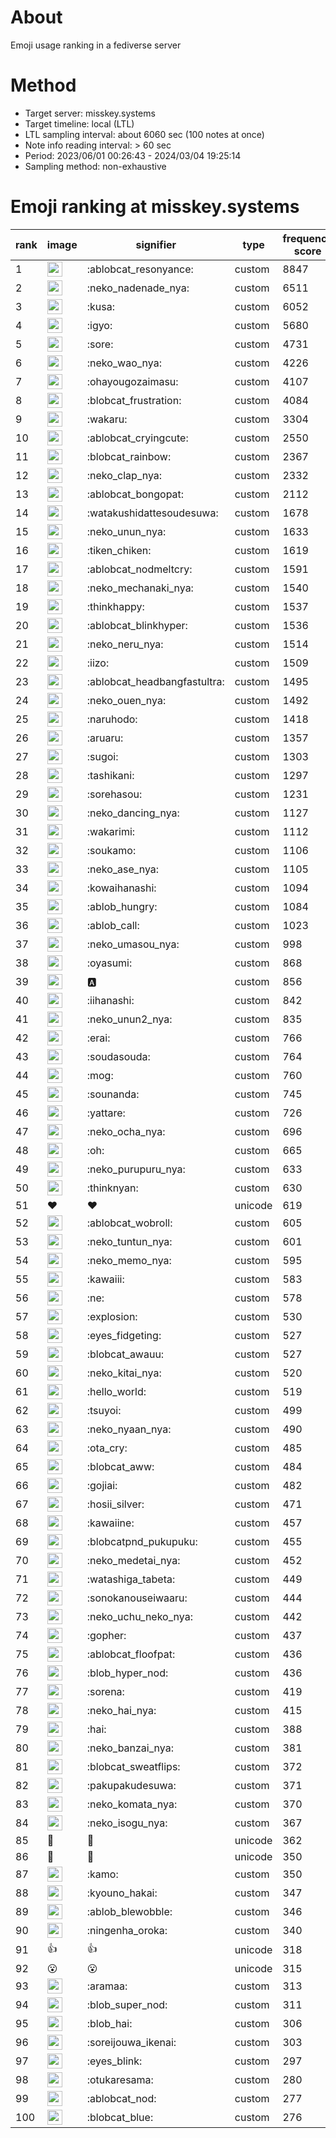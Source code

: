 # About
Emoji usage ranking in a fediverse server

# Method
- Target server: misskey.systems
- Target timeline: local (LTL)
- LTL sampling interval: about 6060 sec (100 notes at once)
- Note info reading interval: > 60 sec
- Period: 2023/06/01 00:26:43 - 2024/03/04 19:25:14 
- Sampling method: non-exhaustive

# Emoji ranking at misskey.systems

|rank|image|signifier|type|frequency score|
|----|----|----|----|----|
|1|<img height="24" src="https://misskey.systems/emoji/ablobcat_resonyance.webp">|:ablobcat_resonyance:|custom|8847|
|2|<img height="24" src="https://misskey.systems/emoji/neko_nadenade_nya.webp">|:neko_nadenade_nya:|custom|6511|
|3|<img height="24" src="https://misskey.systems/emoji/kusa.webp">|:kusa:|custom|6052|
|4|<img height="24" src="https://misskey.systems/emoji/igyo.webp">|:igyo:|custom|5680|
|5|<img height="24" src="https://misskey.systems/emoji/sore.webp">|:sore:|custom|4731|
|6|<img height="24" src="https://misskey.systems/emoji/neko_wao_nya.webp">|:neko_wao_nya:|custom|4226|
|7|<img height="24" src="https://misskey.systems/emoji/ohayougozaimasu.webp">|:ohayougozaimasu:|custom|4107|
|8|<img height="24" src="https://misskey.systems/emoji/blobcat_frustration.webp">|:blobcat_frustration:|custom|4084|
|9|<img height="24" src="https://misskey.systems/emoji/wakaru.webp">|:wakaru:|custom|3304|
|10|<img height="24" src="https://misskey.systems/emoji/ablobcat_cryingcute.webp">|:ablobcat_cryingcute:|custom|2550|
|11|<img height="24" src="https://misskey.systems/emoji/blobcat_rainbow.webp">|:blobcat_rainbow:|custom|2367|
|12|<img height="24" src="https://misskey.systems/emoji/neko_clap_nya.webp">|:neko_clap_nya:|custom|2332|
|13|<img height="24" src="https://misskey.systems/emoji/ablobcat_bongopat.webp">|:ablobcat_bongopat:|custom|2112|
|14|<img height="24" src="https://misskey.systems/emoji/watakushidattesoudesuwa.webp">|:watakushidattesoudesuwa:|custom|1678|
|15|<img height="24" src="https://misskey.systems/emoji/neko_unun_nya.webp">|:neko_unun_nya:|custom|1633|
|16|<img height="24" src="https://misskey.systems/emoji/tiken_chiken.webp">|:tiken_chiken:|custom|1619|
|17|<img height="24" src="https://misskey.systems/emoji/ablobcat_nodmeltcry.webp">|:ablobcat_nodmeltcry:|custom|1591|
|18|<img height="24" src="https://misskey.systems/emoji/neko_mechanaki_nya.webp">|:neko_mechanaki_nya:|custom|1540|
|19|<img height="24" src="https://misskey.systems/emoji/thinkhappy.webp">|:thinkhappy:|custom|1537|
|20|<img height="24" src="https://misskey.systems/emoji/ablobcat_blinkhyper.webp">|:ablobcat_blinkhyper:|custom|1536|
|21|<img height="24" src="https://misskey.systems/emoji/neko_neru_nya.webp">|:neko_neru_nya:|custom|1514|
|22|<img height="24" src="https://misskey.systems/emoji/iizo.webp">|:iizo:|custom|1509|
|23|<img height="24" src="https://misskey.systems/emoji/ablobcat_headbangfastultra.webp">|:ablobcat_headbangfastultra:|custom|1495|
|24|<img height="24" src="https://misskey.systems/emoji/neko_ouen_nya.webp">|:neko_ouen_nya:|custom|1492|
|25|<img height="24" src="https://misskey.systems/emoji/naruhodo.webp">|:naruhodo:|custom|1418|
|26|<img height="24" src="https://misskey.systems/emoji/aruaru.webp">|:aruaru:|custom|1357|
|27|<img height="24" src="https://misskey.systems/emoji/sugoi.webp">|:sugoi:|custom|1303|
|28|<img height="24" src="https://misskey.systems/emoji/tashikani.webp">|:tashikani:|custom|1297|
|29|<img height="24" src="https://misskey.systems/emoji/sorehasou.webp">|:sorehasou:|custom|1231|
|30|<img height="24" src="https://misskey.systems/emoji/neko_dancing_nya.webp">|:neko_dancing_nya:|custom|1127|
|31|<img height="24" src="https://misskey.systems/emoji/wakarimi.webp">|:wakarimi:|custom|1112|
|32|<img height="24" src="https://misskey.systems/emoji/soukamo.webp">|:soukamo:|custom|1106|
|33|<img height="24" src="https://misskey.systems/emoji/neko_ase_nya.webp">|:neko_ase_nya:|custom|1105|
|34|<img height="24" src="https://misskey.systems/emoji/kowaihanashi.webp">|:kowaihanashi:|custom|1094|
|35|<img height="24" src="https://misskey.systems/emoji/ablob_hungry.webp">|:ablob_hungry:|custom|1084|
|36|<img height="24" src="https://misskey.systems/emoji/ablob_call.webp">|:ablob_call:|custom|1023|
|37|<img height="24" src="https://misskey.systems/emoji/neko_umasou_nya.webp">|:neko_umasou_nya:|custom|998|
|38|<img height="24" src="https://misskey.systems/emoji/oyasumi.webp">|:oyasumi:|custom|868|
|39|<img height="24" src="https://misskey.systems/emoji/a.webp">|:a:|custom|856|
|40|<img height="24" src="https://misskey.systems/emoji/iihanashi.webp">|:iihanashi:|custom|842|
|41|<img height="24" src="https://misskey.systems/emoji/neko_unun2_nya.webp">|:neko_unun2_nya:|custom|835|
|42|<img height="24" src="https://misskey.systems/emoji/erai.webp">|:erai:|custom|766|
|43|<img height="24" src="https://misskey.systems/emoji/soudasouda.webp">|:soudasouda:|custom|764|
|44|<img height="24" src="https://misskey.systems/emoji/mog.webp">|:mog:|custom|760|
|45|<img height="24" src="https://misskey.systems/emoji/sounanda.webp">|:sounanda:|custom|745|
|46|<img height="24" src="https://misskey.systems/emoji/yattare.webp">|:yattare:|custom|726|
|47|<img height="24" src="https://misskey.systems/emoji/neko_ocha_nya.webp">|:neko_ocha_nya:|custom|696|
|48|<img height="24" src="https://misskey.systems/emoji/oh.webp">|:oh:|custom|665|
|49|<img height="24" src="https://misskey.systems/emoji/neko_purupuru_nya.webp">|:neko_purupuru_nya:|custom|633|
|50|<img height="24" src="https://misskey.systems/emoji/thinknyan.webp">|:thinknyan:|custom|630|
|51|❤|❤|unicode|619|
|52|<img height="24" src="https://misskey.systems/emoji/ablobcat_wobroll.webp">|:ablobcat_wobroll:|custom|605|
|53|<img height="24" src="https://misskey.systems/emoji/neko_tuntun_nya.webp">|:neko_tuntun_nya:|custom|601|
|54|<img height="24" src="https://misskey.systems/emoji/neko_memo_nya.webp">|:neko_memo_nya:|custom|595|
|55|<img height="24" src="https://misskey.systems/emoji/kawaiii.webp">|:kawaiii:|custom|583|
|56|<img height="24" src="https://misskey.systems/emoji/ne.webp">|:ne:|custom|578|
|57|<img height="24" src="https://misskey.systems/emoji/explosion.webp">|:explosion:|custom|530|
|58|<img height="24" src="https://misskey.systems/emoji/eyes_fidgeting.webp">|:eyes_fidgeting:|custom|527|
|59|<img height="24" src="https://misskey.systems/emoji/blobcat_awauu.webp">|:blobcat_awauu:|custom|527|
|60|<img height="24" src="https://misskey.systems/emoji/neko_kitai_nya.webp">|:neko_kitai_nya:|custom|520|
|61|<img height="24" src="https://misskey.systems/emoji/hello_world.webp">|:hello_world:|custom|519|
|62|<img height="24" src="https://misskey.systems/emoji/tsuyoi.webp">|:tsuyoi:|custom|499|
|63|<img height="24" src="https://misskey.systems/emoji/neko_nyaan_nya.webp">|:neko_nyaan_nya:|custom|490|
|64|<img height="24" src="https://misskey.systems/emoji/ota_cry.webp">|:ota_cry:|custom|485|
|65|<img height="24" src="https://misskey.systems/emoji/blobcat_aww.webp">|:blobcat_aww:|custom|484|
|66|<img height="24" src="https://misskey.systems/emoji/gojiai.webp">|:gojiai:|custom|482|
|67|<img height="24" src="https://misskey.systems/emoji/hosii_silver.webp">|:hosii_silver:|custom|471|
|68|<img height="24" src="https://misskey.systems/emoji/kawaiine.webp">|:kawaiine:|custom|457|
|69|<img height="24" src="https://misskey.systems/emoji/blobcatpnd_pukupuku.webp">|:blobcatpnd_pukupuku:|custom|455|
|70|<img height="24" src="https://misskey.systems/emoji/neko_medetai_nya.webp">|:neko_medetai_nya:|custom|452|
|71|<img height="24" src="https://misskey.systems/emoji/watashiga_tabeta.webp">|:watashiga_tabeta:|custom|449|
|72|<img height="24" src="https://misskey.systems/emoji/sonokanouseiwaaru.webp">|:sonokanouseiwaaru:|custom|444|
|73|<img height="24" src="https://misskey.systems/emoji/neko_uchu_neko_nya.webp">|:neko_uchu_neko_nya:|custom|442|
|74|<img height="24" src="https://misskey.systems/emoji/gopher.webp">|:gopher:|custom|437|
|75|<img height="24" src="https://misskey.systems/emoji/ablobcat_floofpat.webp">|:ablobcat_floofpat:|custom|436|
|76|<img height="24" src="https://misskey.systems/emoji/blob_hyper_nod.webp">|:blob_hyper_nod:|custom|436|
|77|<img height="24" src="https://misskey.systems/emoji/sorena.webp">|:sorena:|custom|419|
|78|<img height="24" src="https://misskey.systems/emoji/neko_hai_nya.webp">|:neko_hai_nya:|custom|415|
|79|<img height="24" src="https://misskey.systems/emoji/hai.webp">|:hai:|custom|388|
|80|<img height="24" src="https://misskey.systems/emoji/neko_banzai_nya.webp">|:neko_banzai_nya:|custom|381|
|81|<img height="24" src="https://misskey.systems/emoji/blobcat_sweatflips.webp">|:blobcat_sweatflips:|custom|372|
|82|<img height="24" src="https://misskey.systems/emoji/pakupakudesuwa.webp">|:pakupakudesuwa:|custom|371|
|83|<img height="24" src="https://misskey.systems/emoji/neko_komata_nya.webp">|:neko_komata_nya:|custom|370|
|84|<img height="24" src="https://misskey.systems/emoji/neko_isogu_nya.webp">|:neko_isogu_nya:|custom|367|
|85|🎉|🎉|unicode|362|
|86|🍗|🍗|unicode|350|
|87|<img height="24" src="https://misskey.systems/emoji/kamo.webp">|:kamo:|custom|350|
|88|<img height="24" src="https://misskey.systems/emoji/kyouno_hakai.webp">|:kyouno_hakai:|custom|347|
|89|<img height="24" src="https://misskey.systems/emoji/ablob_blewobble.webp">|:ablob_blewobble:|custom|346|
|90|<img height="24" src="https://misskey.systems/emoji/ningenha_oroka.webp">|:ningenha_oroka:|custom|340|
|91|👍|👍|unicode|318|
|92|😮|😮|unicode|315|
|93|<img height="24" src="https://misskey.systems/emoji/aramaa.webp">|:aramaa:|custom|313|
|94|<img height="24" src="https://misskey.systems/emoji/blob_super_nod.webp">|:blob_super_nod:|custom|311|
|95|<img height="24" src="https://misskey.systems/emoji/blob_hai.webp">|:blob_hai:|custom|306|
|96|<img height="24" src="https://misskey.systems/emoji/soreijouwa_ikenai.webp">|:soreijouwa_ikenai:|custom|303|
|97|<img height="24" src="https://misskey.systems/emoji/eyes_blink.webp">|:eyes_blink:|custom|297|
|98|<img height="24" src="https://misskey.systems/emoji/otukaresama.webp">|:otukaresama:|custom|280|
|99|<img height="24" src="https://misskey.systems/emoji/ablobcat_nod.webp">|:ablobcat_nod:|custom|277|
|100|<img height="24" src="https://misskey.systems/emoji/blobcat_blue.webp">|:blobcat_blue:|custom|276|

